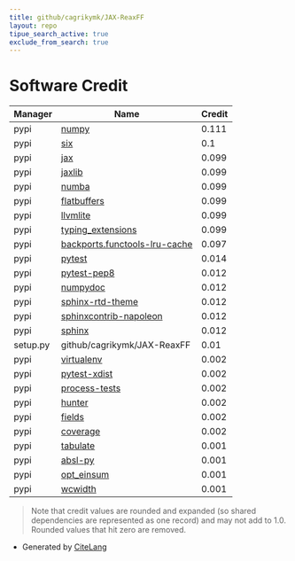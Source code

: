 ```yaml
---
title: github/cagrikymk/JAX-ReaxFF
layout: repo
tipue_search_active: true
exclude_from_search: true
---
```

# Software Credit

|Manager|Name|Credit|
|-------|----|------|
|pypi|[numpy](https://www.numpy.org)|0.111|
|pypi|[six](https://github.com/benjaminp/six)|0.1|
|pypi|[jax](https://github.com/google/jax)|0.099|
|pypi|[jaxlib](https://github.com/google/jax)|0.099|
|pypi|[numba](https://numba.pydata.org)|0.099|
|pypi|[flatbuffers](https://google.github.io/flatbuffers/)|0.099|
|pypi|[llvmlite](http://llvmlite.readthedocs.io)|0.099|
|pypi|[typing_extensions](https://typing.readthedocs.io/)|0.099|
|pypi|[backports.functools-lru-cache](https://pypi.org/project/backports.functools-lru-cache)|0.097|
|pypi|[pytest](https://docs.pytest.org/en/latest/)|0.014|
|pypi|[pytest-pep8](https://bitbucket.org/pytest-dev/pytest-pep8)|0.012|
|pypi|[numpydoc](https://pypi.org/project/numpydoc)|0.012|
|pypi|[sphinx-rtd-theme](https://pypi.org/project/sphinx-rtd-theme)|0.012|
|pypi|[sphinxcontrib-napoleon](https://pypi.org/project/sphinxcontrib-napoleon)|0.012|
|pypi|[sphinx](https://pypi.org/project/sphinx)|0.012|
|setup.py|github/cagrikymk/JAX-ReaxFF|0.01|
|pypi|[virtualenv](https://pypi.org/project/virtualenv)|0.002|
|pypi|[pytest-xdist](https://pypi.org/project/pytest-xdist)|0.002|
|pypi|[process-tests](https://pypi.org/project/process-tests)|0.002|
|pypi|[hunter](https://pypi.org/project/hunter)|0.002|
|pypi|[fields](https://pypi.org/project/fields)|0.002|
|pypi|[coverage](https://pypi.org/project/coverage)|0.002|
|pypi|[tabulate](https://github.com/astanin/python-tabulate)|0.001|
|pypi|[absl-py](https://github.com/abseil/abseil-py)|0.001|
|pypi|[opt_einsum](https://github.com/dgasmith/opt_einsum)|0.001|
|pypi|[wcwidth](https://github.com/jquast/wcwidth)|0.001|


> Note that credit values are rounded and expanded (so shared dependencies are represented as one record) and may not add to 1.0. Rounded values that hit zero are removed.


- Generated by [CiteLang](https://github.com/vsoch/citelang)
